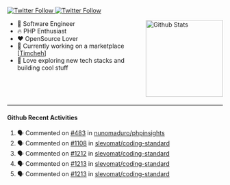 <p>
  <a href="https://twitter.com/50bhan">
    <img alt="Twitter Follow" src="https://img.shields.io/twitter/follow/50bhan?color=1DA1F2&logo=twitter&style=for-the-badge">
  </a>
  
  <a href="https://www.linkedin.com/in/50bhan">
    <img alt="Twitter Follow" src="https://img.shields.io/badge/LinkedIn-0077B5?style=for-the-badge&logo=linkedin&logoColor=white">
  </a>
</p>

<img alt="Github Stats" src="https://github-readme-stats.vercel.app/api?username=50bhan&show_icons=true" align="right" height="180" />

- 🔭 Software Engineer
- :fire: PHP Enthusiast
- :hearts: OpenSource Lover
- :mega: Currently working on a marketplace [[Timcheh](https://timcheh.com)]
- 🚀 Love exploring new tech stacks and building cool stuff

<br><br><br><hr>

#### Github Recent Activities
<!--START_SECTION:activity-->
1. 🗣 Commented on [#483](https://github.com/nunomaduro/phpinsights/issues/483) in [nunomaduro/phpinsights](https://github.com/nunomaduro/phpinsights)
2. 🗣 Commented on [#1108](https://github.com/slevomat/coding-standard/issues/1108) in [slevomat/coding-standard](https://github.com/slevomat/coding-standard)
3. 🗣 Commented on [#1212](https://github.com/slevomat/coding-standard/issues/1212) in [slevomat/coding-standard](https://github.com/slevomat/coding-standard)
4. 🗣 Commented on [#1213](https://github.com/slevomat/coding-standard/issues/1213) in [slevomat/coding-standard](https://github.com/slevomat/coding-standard)
5. 🗣 Commented on [#1213](https://github.com/slevomat/coding-standard/issues/1213) in [slevomat/coding-standard](https://github.com/slevomat/coding-standard)
<!--END_SECTION:activity-->
